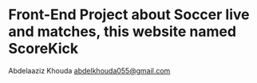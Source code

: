 # Front-End Project about Soccer live and matches, this website named ScoreKick
Abdelaaziz Khouda <abdelkhouda055@gmail.com>
